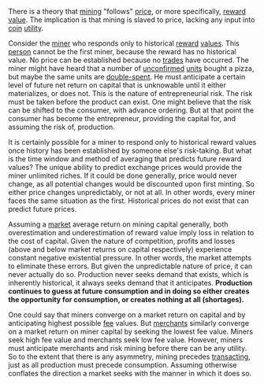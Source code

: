 There is a theory that [mining](Glossary#mine) "follows" [price](Glossary#price), or more specifically, [reward](Glossary#reward) [value](Glossary#value). The implication is that mining is slaved to price, lacking any input into [coin](Glossary#coin) [utility](Glossary#utility).

Consider the [miner](Glossary#miner) who responds only to historical [reward](Glossary#reward) [values](Glossary#value). This [person](Glossary#person) cannot be the first miner, because the reward has no historical value. No price can be established because no [trades](Glossary#trade) have occurred. The miner might have heard that a number of [unconfirmed](Glossary#unconfirmed) [units](Glossary#unit) bought a pizza, but maybe the same units are [double-spent](Glossary#double-spend). He must anticipate a certain level of future net return on capital that is unknowable until it either materializes, or does not. This is the nature of entrepreneurial risk. The risk must be taken before the product can exist. One might believe that the risk can be shifted to the consumer, with advance ordering. But at that point the consumer has become the entrepreneur, providing the capital for, and assuming the risk of, production.

It is certainly possible for a miner to respond only to historical reward values once history has been established by someone else's risk-taking. But what is the time window and method of averaging that predicts future reward values? The unique ability to predict exchange prices would provide the miner unlimited riches. If it could be done generally, price would never change, as all potential changes would be discounted upon first minting. So either price changes unpredictably, or not at all. In other words, every miner faces the same situation as the first. Historical prices do not exist that can predict future prices.

Assuming a [market](Glossary#market) average return on mining capital generally, both overestimation and underestimation of reward value imply loss in relation to the cost of capital. Given the nature of competition, profits and losses (above and below market returns on capital respectively) experience constant negative existential pressure. In other words, the market attempts to eliminate these errors. But given the unpredictable nature of price, it can never actually do so. Production never seeks demand that exists, which is inherently historical, it always seeks demand that it anticipates. **Production continues to guess at future consumption and in doing so either creates the opportunity for consumption, or creates nothing at all (shortages).**

One could say that miners converge on a market return on capital and by anticipating highest possible [fee](Glossary#fee) values. But [merchants](Glossary#merchant) similarly converge on a market return on miner capital by seeking the lowest fee value. Miners seek high fee value and merchants seek low fee value. However, miners must anticipate merchants and risk mining before there can be any utility. So to the extent that there is any asymmetry, mining precedes [transacting](Glossary#transaction), just as all production must precede consumption. Assuming otherwise conflates the direction a market seeks with the manner in which it does so.